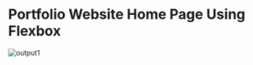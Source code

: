 # Portfolio Website Home Page Using Flexbox

![output1](https://user-images.githubusercontent.com/105339279/171533851-b4bdb662-498e-4635-9785-6b65da138abd.png)
